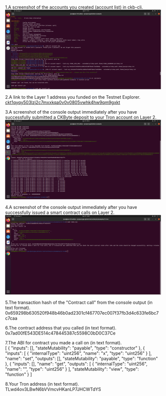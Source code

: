 1.A screenshot of the accounts you created (account list) in ckb-cli.<br>
<img src="https://github.com/jcervante/CBKTASKs/blob/main/TASK01/img1.png">

2.A link to the Layer 1 address you funded on the Testnet Explorer.<br>
<a href="https://explorer.nervos.org/aggron/address/ckt1qyqy503lzj2c7mxxkqa0v0v0805vwhk4hw9qm9gxkt">ckt1qyqy503lzj2c7mxxkqa0v0v0805vwhk4hw9qm9gxkt</a>

3.A screenshot of the console output immediately after you have successfully submitted a CKByte deposit to your Tron account on Layer 2.<br>
<img src="https://github.com/jcervante/CBKTASKs/blob/main/TASK12/img1.png"/>

4.A screenshot of the console output immediately after you have successfully issued a smart contract calls on Layer 2.<br>
<img src="https://github.com/jcervante/CBKTASKs/blob/main/TASK12/img2.png"/>

5.The transaction hash of the "Contract call" from the console output (in text format).<br>
0x659298b630520f948b46b0ad2301cf467707ec007f37fb3d4c633fe6bc7c7caa <br>

6.The contract address that you called (in text format).<br>
0x7ad00fE543DE514c478445387c5598C0bD0C37Ce<br>

7.The ABI for contract you made a call on (in text format).<br>
[
    {
      "inputs": [],
      "stateMutability": "payable",
      "type": "constructor"
    },
    {
      "inputs": [
        {
          "internalType": "uint256",
          "name": "x",
          "type": "uint256"
        }
      ],
      "name": "set",
      "outputs": [],
      "stateMutability": "payable",
      "type": "function"
    },
    {
      "inputs": [],
      "name": "get",
      "outputs": [
        {
          "internalType": "uint256",
          "name": "",
          "type": "uint256"
        }
      ],
      "stateMutability": "view",
      "type": "function"
    }
  ]<br>
  
  8.Your Tron address (in text format).<br>
  TLwd4ov3LBwN6bVVmcvHKanLP7JHCWTdYS
